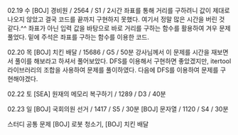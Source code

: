 02.19 수
[BOJ] 경비원 / 2564 / S1 / 2시간
좌표를 통해 거리를 구하려니 값이 제대로 나오지 않았고 결국 코드를 끝까지 구현하지 못했다. 여기서 정말 많은 시간을 버린 것 같다.^^ 좌표가 아닌 입력 값을 바탕으로 바로 거리를 구하는 함수를 활용하여 겨우 문제 풀었다. 밑에 주석은 좌표를 구하는 함수를 이용한 코드.

02.20 목
[BOJ] 치킨 배달 / 15686 / G5 / 50분
강사님께서 이 문제를 시간을 재보면서 풀이를 해보라고 하셔서 풀어보았다. DFS를 이용해서 구현하면 좋았겠지만, itertool 라이브러리의 조합을 사용하여 문제를 풀이하였다. 다음에 DFS를 이용하여 문제를 구현해야겠다.

02.22 토
[SEA] 원재의 메모리 복구하기 / 1289 / D3 / 40분

02.23 일
[BOJ] 국회의원 선거 / 1417 / S5 / 30분
[BOJ] 문자열 / 1120 / S4 / 30분

스터디 공통 문제 
[BOJ] 로봇 청소기, [BOJ] 치킨 배달